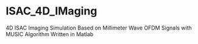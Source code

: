 # ISAC_4D_IMaging
4D ISAC Imaging Simulation Based on Millimeter Wave OFDM Signals with MUSIC Algorithm Written in Matlab
